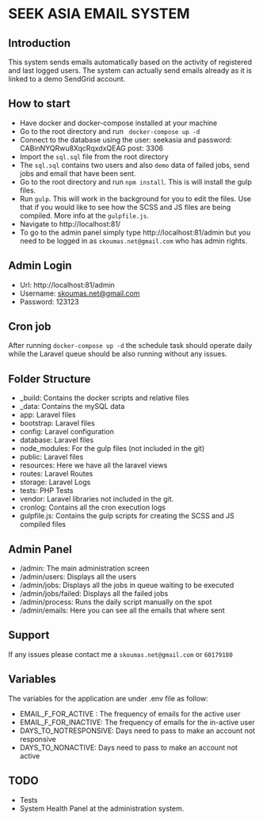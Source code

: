 # SEEK ASIA EMAIL SYSTEM

## Introduction
This system sends emails automatically based on the activity of registered and last logged users.
The system can actually send emails already as it is linked to a demo SendGrid account.

## How to start
- Have docker and docker-compose installed at your machine
- Go to the root directory and run ` docker-compose up -d`
- Connect to the database using the user: seekasia and password: CABinNYQRwu8XqcRqxdxQEAG post: 3306
- Import the `sql.sql` file from the root directory
- The `sql.sql` contains two users and also `demo` data of failed jobs, send jobs and email that have been sent.
- Go to the root directory and run `npm install`. This is will install the gulp files.
- Run `gulp`. This will work in the background for you to edit the files. Use that if you would like to see how the SCSS and JS files are being compiled. More info at the `gulpfile.js`.
- Navigate to http://localhost:81/
- To go to the admin panel simply type http://localhost:81/admin but you need to be logged in as `skoumas.net@gmail.com` who has admin rights.

## Admin Login
- Url: http://localhost:81/admin
- Username: skoumas.net@gmail.com
- Password: 123123

## Cron job
After running `docker-compose up -d` the schedule task should operate daily while the Laravel queue should be also running without any issues.

## Folder Structure
- _build: Contains the docker scripts and relative files
- _data: Contains the mySQL data
- app: Laravel files
- bootstrap: Laravel files
- config: Laravel configuration
- database: Laravel files
- node_modules: For the gulp files (not included in the git)
- public: Laravel files
- resources: Here we have all the laravel views
- routes: Laravel Routes
- storage: Laravel Logs
- tests: PHP Tests
- vendor: Laravel libraries not included in the git.
- cronlog: Contains all the cron execution logs
- gulpfile.js: Contains the gulp scripts for creating the SCSS and JS compiled files

## Admin Panel
- /admin: The main administration screen
- /admin/users: Displays all the users
- /admin/jobs: Displays all the jobs in queue waiting to be executed
- /admin/jobs/failed: Displays all the failed jobs
- /admin/process: Runs the daily script manually on the spot
- /admin/emails: Here you can see all the emails that where sent

## Support
If any issues please contact me a `skoumas.net@gmail.com` or `60179180`

## Variables
The variables for the application are under .env file as follow:
- EMAIL_F_FOR_ACTIVE : The frequency of emails for the active user
- EMAIL_F_FOR_INACTIVE: The frequency of emails for the in-active user
- DAYS_TO_NOTRESPONSIVE: Days need to pass to make an account not responsive
- DAYS_TO_NONACTIVE: Days need to pass to make an account not active

## TODO
- Tests
- System Health Panel at the administration system.
